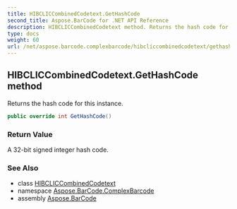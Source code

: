 ```yaml
---
title: HIBCLICCombinedCodetext.GetHashCode
second_title: Aspose.BarCode for .NET API Reference
description: HIBCLICCombinedCodetext method. Returns the hash code for this instance
type: docs
weight: 60
url: /net/aspose.barcode.complexbarcode/hibcliccombinedcodetext/gethashcode/
---
```

## HIBCLICCombinedCodetext.GetHashCode method

Returns the hash code for this instance.

```csharp
public override int GetHashCode()
```

### Return Value

A 32-bit signed integer hash code.

### See Also

* class [HIBCLICCombinedCodetext](../)
* namespace [Aspose.BarCode.ComplexBarcode](../../../aspose.barcode.complexbarcode/)
* assembly [Aspose.BarCode](../../../)


